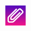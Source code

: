 ![](https://raw.githubusercontent.com/AakashVarma1995/justclip.me/master/client/public/favicon.ico)
